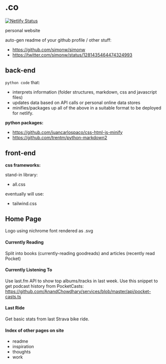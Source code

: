 # .co
[![Netlify Status](https://api.netlify.com/api/v1/badges/8f32b96f-9015-45e7-a795-acbcf3791553/deploy-status)](https://app.netlify.com/sites/unruffled-bose-1c2551/deploys)

personal website
<link rel="stylesheet" href="https://cdn.jsdelivr.net/npm/@exampledev/new.css@1.1.2/new.min.css">

auto-gen readme of your github profile / other stuff:
- https://github.com/simonw/simonw
- https://twitter.com/simonw/status/1281435464474324993

## back-end

`python code` that:

 - interprets information (folder structures, markdown, css and javascript files)
 - updates data based on API calls or personal online data stores
 - minifies/packages up all of the above in a suitable format to be deployed for netlify.
 
 
<b>python packages:</b>
- https://github.com/juancarlospaco/css-html-js-minify
- https://github.com/trentm/python-markdown2

## front-end

**css frameworks:**

stand-in library:
 - all.css
 
eventually will use:
 - tailwind.css
 
## Home Page

Logo using nichrome font rendered as .svg

#### Currently Reading

Split into books (currently-reading goodreads) and articles (recently read Pocket)

#### Currently Listening To

Use last.fm API to show top albums/tracks in last week.
Use this snippet to get podcast history from PocketCasts: https://github.com/AnandChowdhary/services/blob/master/api/pocket-casts.ts

#### Last Ride

Get basic stats from last Strava bike ride.

#### Index of other pages on site
* readme
* inspiration
* thoughts
* work
